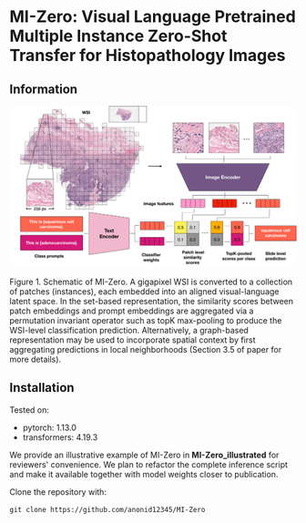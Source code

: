 MI-Zero: Visual Language Pretrained Multiple Instance Zero-Shot Transfer for Histopathology Images
===

## Information

![MI-Zero schematic](repo_assets/wsi_zeroshot.jpg)

<p align = "left">
Figure 1. Schematic of MI-Zero. A gigapixel WSI is converted to a collection of patches (instances), each embedded into an aligned
visual-language latent space. In the set-based representation, the similarity scores between patch embeddings and prompt embeddings
are aggregated via a permutation invariant operator such as topK max-pooling to produce the WSI-level classification prediction. Alternatively, a graph-based representation may be used to incorporate spatial context by first aggregating predictions in local neighborhoods
(Section 3.5 of paper for more details).
</p>

## Installation
Tested on:
- pytorch: 1.13.0
- transformers: 4.19.3

We provide an illustrative example of MI-Zero in **MI-Zero_illustrated** for reviewers' convenience. We plan to refactor the complete inference script  and make it available together with model weights closer to publication.

Clone the repository with:

```{bash}
git clone https://github.com/anonid12345/MI-Zero
```

